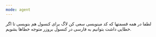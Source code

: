 ```yaml
---
mode: agent
---
```

لطفا در همه قسمتها که کد مینویسی سعی کن لاگ برای کنسول هم بنویسی تا اگر خطایی داشت بتوانیم به فارسی در کنسول بروزر متوجه خطاها بشویم.
